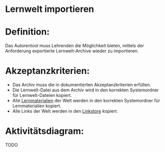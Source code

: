 # Lernwelt importieren

# Definition:

Das Autorentool muss Lehrenden die Möglichkeit bieten, mittels der Anforderung [](ASN0001.md) exportierte Lernwelt-Archive
wieder zu importieren.

# Akzeptanzkriterien:
- Das Archiv muss die in [](ASN0001.md) dokumentierten Akzeptanzkriterien erfüllen.
- Die Lernwelt-Datei aus dem Archiv wird in den korrekten Systemordner für Lernwelt-Dateien kopiert.
- Alle [Lernmaterialien](Lernmaterial-GE.md) der Welt werden in den korrekten Systemordner für Lernmaterialien kopiert.
- Alle Links der Welt werden in den [Linkstore](TODO) kopiert.

# Aktivitätsdiagram:
TODO